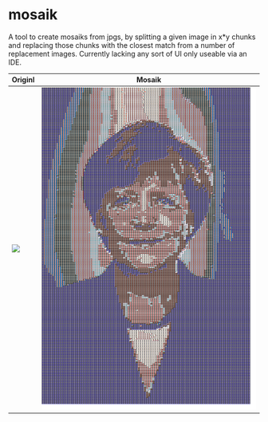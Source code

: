 # mosaik

A tool to create mosaiks from jpgs, by splitting a given image in x*y chunks and replacing those chunks with the closest match from a number of replacement images.
Currently lacking any sort of UI only useable via an IDE.


Originl | Mosaik
---|---
![](./merkel.png) | ![](./download.png)